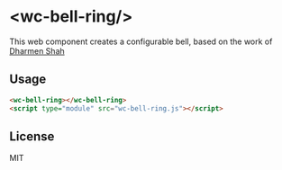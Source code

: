# &lt;wc-bell-ring/&gt;

This web component creates a configurable bell, based on the work of [Dharmen Shah](https://blog.shhdharmen.me/animation-can-make-bell-much-more-than-emoji)

## Usage

```html
<wc-bell-ring></wc-bell-ring>
<script type="module" src="wc-bell-ring.js"></script>
```

## License

MIT